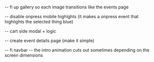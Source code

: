 -- fi up gallery so each image transitions like the events page

-- disable onpress mobile highlghts (it makes a onpress event that highlights the selected thing blue)

-- cart side modal + logic

-- create event details page (make it simple)

-- fi navbar
-- the intro animation cuts out sometimes depending on the screen dimensions